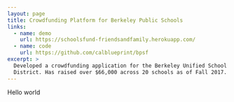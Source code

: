 ```yaml
---
layout: page
title: Crowdfunding Platform for Berkeley Public Schools
links:
  - name: demo
    url: https://schoolsfund-friendsandfamily.herokuapp.com/
  - name: code
    url: https://github.com/calblueprint/bpsf
excerpt: >
  Developed a crowdfunding application for the Berkeley Unified School
  District. Has raised over $66,000 across 20 schools as of Fall 2017.
---
```


Hello world
